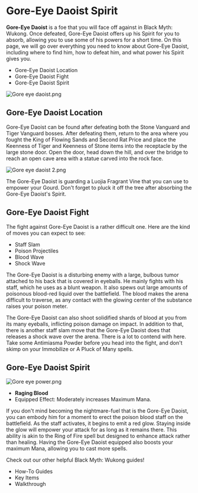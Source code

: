 # Gore-Eye Daoist Spirit

**Gore-Eye Daoist** is a foe that you will face off against in Black Myth: Wukong. Once defeated, Gore-Eye Daoist offers up his Spirit for you to absorb, allowing you to use some of his powers for a short time. On this page, we will go over everything you need to know about Gore-Eye Daoist, including where to find him, how to defeat him, and what power his Spirit gives you. 

  * Gore-Eye Daoist Location
  * Gore-Eye Daoist Fight
  * Gore-Eye Daoist Spirit

![Gore eye daoist.png](https://oyster.ignimgs.com/mediawiki/apis.ign.com/black-myth-wukong/e/ec/Gore_eye_daoist.png)

## Gore-Eye Daoist Location

Gore-Eye Daoist can be found after defeating both the Stone Vanguard and Tiger Vanguard bosses. After defeating them, return to the area where you fought the King of Flowing Sands and Second Rat Price and place the Keenness of Tiger and Keenness of Stone items into the receptacle by the large stone door. Open the door, head down the hill, and over the bridge to reach an open cave area with a statue carved into the rock face. 

![Gore eye daoist 2.png](https://oyster.ignimgs.com/mediawiki/apis.ign.com/black-myth-wukong/7/7f/Gore_eye_daoist_2.png)

The Gore-Eye Daoist is guarding a Luojia Fragrant Vine that you can use to empower your Gourd. Don't forget to pluck it off the tree after absorbing the Gore-Eye Daoist's Spirit. 

## Gore-Eye Daoist Fight

The fight against Gore-Eye Daoist is a rather difficult one. Here are the kind of moves you can expect to see: 

  * Staff Slam
  * Poison Projectiles
  * Blood Wave
  * Shock Wave

The Gore-Eye Daoist is a disturbing enemy with a large, bulbous tumor attached to his back that is covered in eyeballs. He mainly fights with his staff, which he uses as a blunt weapon. It also spews out large amounts of poisonous blood-red liquid over the battlefield. The blood makes the arena difficult to traverse, as any contact with the glowing center of the substance raises your poison meter. 

The Gore-Eye Daoist can also shoot solidified shards of blood at you from its many eyeballs, inflicting poison damage on impact. In addition to that, there is another staff slam move that the Gore-Eye Daoist does that releases a shock wave over the arena. There is a lot to contend with here. Take some Antimiasma Powder before you head into the fight, and don't skimp on your Immobilize or A Pluck of Many spells. 

## Gore-Eye Daoist Spirit

![Gore eye power.png](https://oyster.ignimgs.com/mediawiki/apis.ign.com/black-myth-wukong/b/b6/Gore_eye_power.png)

  * **Raging Blood**
  * Equipped Effect: Moderately increases Maximum Mana. 

If you don't mind becoming the nightmare-fuel that is the Gore-Eye Daoist, you can embody him for a moment to erect the poison blood staff on the battlefield. As the staff activates, it begins to emit a red glow. Staying inside the glow will empower your attack for as long as it remains there. This ability is akin to the Ring of Fire spell but designed to enhance attack rather than healing. Having the Gore-Eye Daoist equipped also boosts your maximum Mana, allowing you to cast more spells. 

Check out our other helpful Black Myth: Wukong guides! 

  * How-To Guides
  * Key Items
  * Walkthrough

